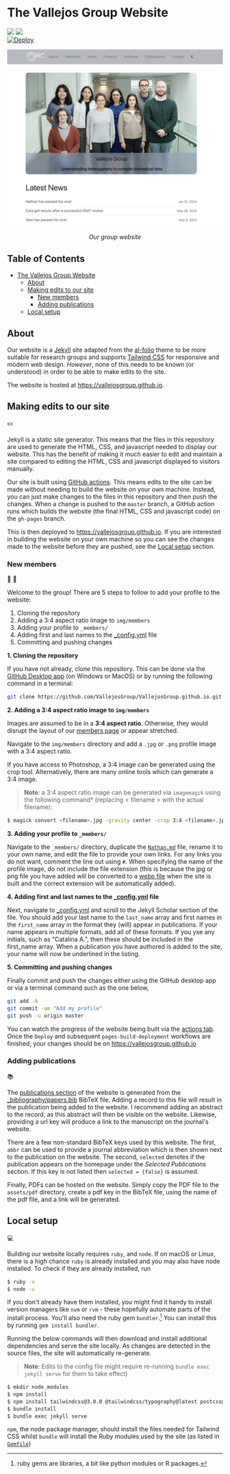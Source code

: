 # The Vallejos Group Website 

![](https://img.shields.io/badge/Jekyll-CC0000?style=for-the-badge&logo=Jekyll&logoColor=white)
![](https://img.shields.io/badge/Tailwind_CSS-38B2AC?style=for-the-badge&logo=tailwind-css&logoColor=white)
<br>
[![Deploy](https://github.com/VallejosGroup/VallejosGroup.github.io/actions/workflows/deploy.yml/badge.svg)](https://github.com/VallejosGroup/VallejosGroup.github.io/actions/workflows/deploy.yml)

![screenshot.png](screenshot.png)

<p align = "center"> <em> Our group website </em> </p> 

 <h2>Table of Contents </h2>

- [The Vallejos Group Website](#the-vallejos-group-website)
  - [About](#about)
  - [Making edits to our site](#making-edits-to-our-site)
    - [New members](#new-members)
    - [Adding publications](#adding-publications)
  - [Local setup](#local-setup)

## About

Our website is a [Jekyll](https://jekyllrb.com) site adapted from the
[al-folio](https://github.com/alshedivat/al-folio) theme to be more suitable for
research groups and supports [Tailwind CSS](https://tailwindcss.com) for
responsive and modern web design. *However*, none of this needs to be known (or
understood) in order to be able to make edits to the site. 

The website is hosted at https://vallejosgroup.github.io.

## Making edits to our site 
:pencil2:

Jekyll is a static site generator. This means that the files in this repository
are used to generate the HTML, CSS, and javascript needed to display our
website. This has the benefit of making it much easier to edit and maintain a
site compared to editing the HTML, CSS and javascript displayed to visitors
manually.  

Our site is built using [GitHub actions]((https://github.com/features/actions)).
This means edits to the site can be made without needing to build the website on
your own machine. Instead, you can just make changes to the files in this
repository and then push the changes. When a change is pushed to the `master`
branch, a GitHub action runs which builds the website (the final HTML, CSS and
javascript code) on the `gh-pages` branch. 

This is then deployed to https://vallejosgroup.github.io. If you are interested
in building the website on your own machine so you can see the changes made to
the website before they are pushed, see the [Local setup](#local-setup) section.

### New members
:woman: :man:

Welcome to the group! There are 5 steps to follow to add your profile
to the website:

1. Cloning the repository
2. Adding a 3:4 aspect ratio image to `img/members`
3. Adding your profile to `_members/`
4. Adding first and last names to the [_config.yml](_config.yml) file
5. Committing and pushing changes


**1. Cloning  the repository** 

If you have not already, clone this repository. This can be done via the
[GitHub Desktop app](https://desktop.github.com) (on Windows or MacOS) or by
running the following command in a terminal:

```bash
git clone https://github.com/VallejosGroup/VallejosGroup.github.io.git
```

**2. Adding a 3:4 aspect ratio image to `img/members`**

Images are assumed to be in a **3:4 aspect ratio**. Otherwise, they would disrupt
the layout of our [members page](https://vallejosgroup.github.io./people/) or
appear stretched.

Navigate to the `img/members` directory and add a `.jpg` or `.png` profile
image with a 3:4 aspect ratio.

If you have access to Photoshop, a 3:4 image can be generated using the crop
tool. Alternatively, there are many online tools which can generate a 3:4 image.

>  **Note**: a 3:4 aspect ratio image can be generated via `imagemagik` using
> the following command* (replacing < filename > with the  actual filename):

```bash
$ magick convert <filename>.jpg -gravity center -crop 3:4 <filename>.jpg
```

**3. Adding your profile to `_members/`**

Navigate to the `_members/` directory, duplicate the
[`Nathan.md`](_members/Nathan.md) file, rename it to your own name, and edit
the file to provide your own links. For any links you do not want,
comment the line out using `#`. When specifying the name of the profile image,
do not include the file extension (this is because the jpg or png file you have
added will be converted to a
[webp file](https://developers.google.com/speed/webp) when the site is built and
the correct extension will be automatically added).

**4. Adding first and last names to the [_config.yml](_config.yml) file**

Next, navigate to [_config.yml](_config.yml) and scroll to the Jekyll Scholar
section of the file. You should add your last name to the `last_name` array and
first names in the   `first_name` array in the format they (will) appear
in publications. If your name appears in multiple formats, add all of these
formats. If you yse any initials, such as "Catalina A.", then these should be
included in the first_name array. When a publication you have authored is added
to the site, your name will now be underlined in the listing.  

**5. Committing and pushing changes**

Finally commit and push the changes either using the GitHub desktop app or via
a terminal command such as the one below,

```bash
git add -A
git commit -am "Add my profile"
git push -u origin master
```

You can watch the progress of the website
being built via the [actions tab](https://github.com/VallejosGroup/VallejosGroup.github.io/actions).
Once the `Deploy` and subsequent `pages-build-deployment` workflows are
finished, your changes should be on https://vallejosgroup.github.io

### Adding publications
:books:

The [publications section](https://vallejosgroup.github.io/publications/) of the
website is generated from the [_bibliography/papers.bib](_bibliography/papers.bib)
BibTeX file. Adding a record to this file will result in the publication
being added to the website. I recommend adding an abstract to the record, as this
abstract will then be visible on the website. Likewise, providing a url key will
produce a link to the manuscript on the journal's website. 

There are a few non-standard BibTeX keys used by this website. The first, `abbr`
can be used to provide a journal abbreviation which is then shown next to the
publication on the website. The second, `selected` denotes if the publication
appears on the homepage under the *Selected Publications* section. If this key
is not listed then `selected = {false}` is assumed. 

Finally, PDFs can be hosted on the website. Simply copy the PDF file to the 
`assets/pdf` directory, create a pdf key in the BibTeX file, using the name of
the pdf file, and a link will be generated.  

## Local setup
:computer:

Building our website locally requires `ruby`, and `node`. If on macOS or Linux,
there is a high chance `ruby` is already installed and you may also have node
installed. To check if they are already installed, run 

``` bash 
$ ruby -v
$ node -v
``` 

If you don't already have them installed, you might find it handy to install
version managers like `nvm` or `rvm` - these hopefully automate parts of the
install process. You'll also need the ruby gem `bundler`.[^1] You can install
this by running `gem install bundler`.

Running the below commands will then download and install additional
dependencies and serve the site locally. As changes are detected in the
source files, the site will automatically re-generate.

>  **Note**: Edits to the config file might require re-running
> `bundle exec jekyll serve` for them to take effect) 


```bash
$ mkdir node_modules
$ npm install
$ npm install tailwindcss@3.0.0 @tailwindcss/typography@latest postcss@latest postcss-scss@latest autoprefixer@latest cssnano@latest
$ bundle install
$ bundle exec jekyll serve
```

`npm`,  the node package manager, should install the files needed for Tailwind CSS
whilst `bundle` will install the Ruby modules used by the site (as
listed in [`Gemfile`](Gemfile))


[^1]: ruby gems are libraries, a bit like python modules or R packages.
